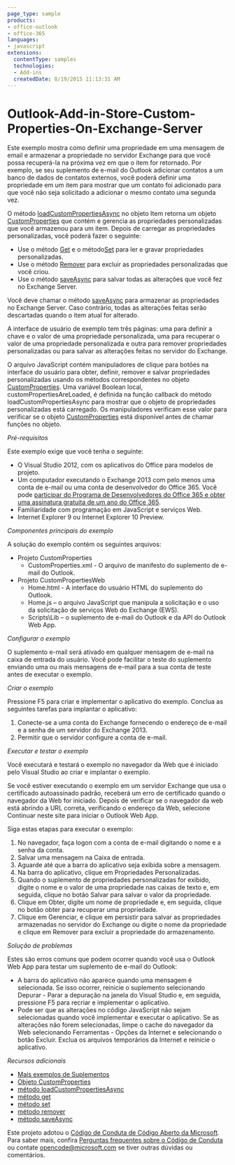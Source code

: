```yaml
---
page_type: sample
products:
- office-outlook
- office-365
languages:
- javascript
extensions:
  contentType: samples
  technologies:
  - Add-ins
  createdDate: 8/19/2015 11:13:31 AM
---
```

# Outlook-Add-in-Store-Custom-Properties-On-Exchange-Server
Este exemplo mostra como definir uma propriedade em uma mensagem de email e armazenar a propriedade no servidor Exchange para que você possa recuperá-la na próxima vez em que o item for retornado. Por exemplo, se seu suplemento de e-mail do Outlook adicionar contatos a um banco de dados de contatos externos, você poderá definir uma propriedade em um item para mostrar que um contato foi adicionado para que você não seja solicitado a adicionar o mesmo contato uma segunda vez.

O método [loadCustomPropertiesAsync](http://msdn.microsoft.com/library/dfbec151-8ea7-4915-b723-09ea1396a261) no objeto Item retorna um objeto [CustomProperties](http://msdn.microsoft.com/library/%2095a69bd6-c4dc-429a-8b27-e2b68f74f3e3) que contém e gerencia as propriedades personalizadas que você armazenou para um item. Depois de carregar as propriedades personalizadas, você poderá fazer o seguinte:

* Use o método [Get](http://msdn.microsoft.com/library/3ab90551-138a-482d-9d93-4cdb20db193b) e o método[Set](http://msdn.microsoft.com/library/03a8b253-b681-4a09-b828-80d9cf46ca9d) para ler e gravar propriedades personalizadas. 
* Use o método [Remover](http://msdn.microsoft.com/library/01983beb-766f-4308-9e23-e840e950f7e3) para excluir as propriedades personalizadas que você criou. 
* Use o método [saveAsync](http://msdn.microsoft.com/library/690d5aa9-62b5-4e5c-9548-62dfdbb5fa56) para salvar todas as alterações que você fez no Exchange Server. 

Você deve chamar o método [saveAsync](http://msdn.microsoft.com/library/690d5aa9-62b5-4e5c-9548-62dfdbb5fa56) para armazenar as propriedades no Exchange Server. Caso contrário, todas as alterações feitas serão descartadas quando o item atual for alterado.

A interface de usuário de exemplo tem três páginas: uma para definir a chave e o valor de uma propriedade personalizada, uma para recuperar o valor de uma propriedade personalizada e outra para remover propriedades personalizadas ou para salvar as alterações feitas no servidor do Exchange.

O arquivo JavaScript contém manipuladores de clique para botões na interface do usuário para obter, definir, remover e salvar propriedades personalizadas usando os métodos correspondentes no objeto [CustomProperties](http://msdn.microsoft.com/library/%2095a69bd6-c4dc-429a-8b27-e2b68f74f3e3). Uma variável Boolean local, customPropertiesAreLoaded, é definida na função callback do método loadCustomPropertiesAsync para mostrar que o objeto de propriedades personalizadas está carregado. Os manipuladores verificam esse valor para verificar se o objeto [CustomProperties](http://msdn.microsoft.com/library/%2095a69bd6-c4dc-429a-8b27-e2b68f74f3e3) está disponível antes de chamar funções no objeto. 

*Pré-requisitos*

Este exemplo exige que você tenha o seguinte:

* O Visual Studio 2012, com os aplicativos do Office para modelos de projeto. 
* Um computador executando o Exchange 2013 com pelo menos uma conta de e-mail ou uma conta de desenvolvedor do Office 365. Você pode [participar do Programa de Desenvolvedores do Office 365 e obter uma assinatura gratuita de um ano do Office 365](https://aka.ms/devprogramsignup).
* Familiaridade com programação em JavaScript e serviços Web. 
* Internet Explorer 9 ou Internet Explorer 10 Preview. 

*Componentes principais do exemplo*

A solução do exemplo contém os seguintes arquivos:

* Projeto CustomProperties 
  * CustomProperties.xml - O arquivo de manifesto do suplemento de e-mail do Outlook. 
* Projeto CustomPropertiesWeb
  * Home.html - A interface do usuário HTML do suplemento do Outlook. 
  * Home.js – o arquivo JavaScript que manipula a solicitação e o uso da solicitação de serviços Web do Exchange (EWS). 
  * Scripts\Lib – o suplemento de e-mail do Outlook e da API do Outlook Web App. 


*Configurar o exemplo*

O suplemento e-mail será ativado em qualquer mensagem de e-mail na caixa de entrada do usuário. Você pode facilitar o teste do suplemento enviando uma ou mais mensagens de e-mail para a sua conta de teste antes de executar o exemplo.

*Criar o exemplo*

Pressione F5 para criar e implementar o aplicativo do exemplo. Conclua as seguintes tarefas para implantar o aplicativo:

1. Conecte-se a uma conta do Exchange fornecendo o endereço de e-mail e a senha de um servidor do Exchange 2013. 
2. Permitir que o servidor configure a conta de e-mail. 

*Executar e testar o exemplo*

Você executará e testará o exemplo no navegador da Web que é iniciado pelo Visual Studio ao criar e implantar o exemplo.

Se você estiver executando o exemplo em um servidor Exchange que usa o certificado autoassinado padrão, receberá um erro de certificado quando o navegador da Web for iniciado. Depois de verificar se o navegador da web está abrindo a URL correta, verificando o endereço da Web, selecione Continuar neste site para iniciar o Outlook Web App.

Siga estas etapas para executar o exemplo:

1. No navegador, faça logon com a conta de e-mail digitando o nome e a senha da conta. 
2. Salvar uma mensagem na Caixa de entrada. 
3. Aguarde até que a barra do aplicativo seja exibida sobre a mensagem. 
4. Na barra do aplicativo, clique em Propriedades Personalizadas. 
5. Quando o suplemento de propriedades personalizadas for exibido, digite o nome e o valor de uma propriedade nas caixas de texto e, em seguida, clique no botão Salvar para salvar o valor da propriedade. 
6. Clique em Obter, digite um nome de propriedade e, em seguida, clique no botão obter para recuperar uma propriedade. 
7. Clique em Gerenciar, e clique em persistir para salvar as propriedades armazenadas no servidor do Exchange ou digite o nome da propriedade e clique em Remover para excluir a propriedade do armazenamento. 

*Solução de problemas*

Estes são erros comuns que podem ocorrer quando você usa o Outlook Web App para testar um suplemento de e-mail do Outlook:

* A barra do aplicativo não aparece quando uma mensagem é selecionada. Se isso ocorrer, reinicie o suplemento selecionando Depurar - Parar a depuração na janela do Visual Studio e, em seguida, pressione F5 para recriar e implementar o aplicativo. 
* Pode ser que as alterações no código JavaScript não sejam selecionadas quando você implementar e executar o aplicativo. Se as alterações não forem selecionadas, limpe o cache do navegador da Web selecionando Ferramentas - Opções da Internet e selecionando o botão Excluir. Exclua os arquivos temporários da Internet e reinicie o aplicativo. 

*Recursos adicionais*

* [Mais exemplos de Suplementos](https://github.com/OfficeDev?utf8=%E2%9C%93&query=-Add-in)
* [Objeto CustomProperties](http://msdn.microsoft.com/library/%2095a69bd6-c4dc-429a-8b27-e2b68f74f3e3)
* [método loadCustomPropertiesAsync](http://msdn.microsoft.com/library/dfbec151-8ea7-4915-b723-09ea1396a261)
* [método get](http://msdn.microsoft.com/library/3ab90551-138a-482d-9d93-4cdb20db193b)
* [método set](http://msdn.microsoft.com/library/03a8b253-b681-4a09-b828-80d9cf46ca9d)
* [método remover](http://msdn.microsoft.com/library/01983beb-766f-4308-9e23-e840e950f7e3)
* [método saveAsync](http://msdn.microsoft.com/library/690d5aa9-62b5-4e5c-9548-62dfdbb5fa56)



Este projeto adotou o [Código de Conduta de Código Aberto da Microsoft](https://opensource.microsoft.com/codeofconduct/).  Para saber mais, confira [Perguntas frequentes sobre o Código de Conduta](https://opensource.microsoft.com/codeofconduct/faq/) ou contate [opencode@microsoft.com](mailto:opencode@microsoft.com) se tiver outras dúvidas ou comentários.
